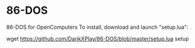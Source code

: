 # 86-DOS
86-DOS for OpenComputers
To install, download and launch "setup.lua":

wget https://github.com/DarikXPlay/86-DOS/blob/master/setup.lua
setup
